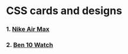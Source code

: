 # CSS cards and designs

### 1. [Nike Air Max](https://ayushsaini00.github.io/CSS-cards/Nike-Air-Max/index.html)
### 2. [Ben 10 Watch](https://ayushsaini00.github.io/CSS-cards/Ben-10-watch/index.html)
